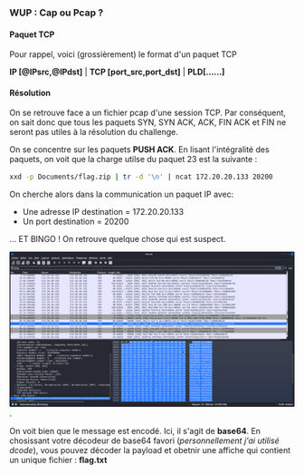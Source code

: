 ### WUP : Cap ou Pcap ?

#### Paquet TCP 
Pour rappel, voici (grossièrement) le format d'un paquet TCP

**IP [@IPsrc,@IPdst]** | **TCP [port_src,port_dst]** | **PLD[......]**

#### Résolution

On se retrouve face a un fichier pcap d'une session TCP. Par conséquent, on sait donc que tous les paquets SYN, SYN ACK, ACK, FIN ACK et FIN ne seront pas utiles à la résolution du challenge.

On se concentre sur les paquets **PUSH ACK**. En lisant l'intégralité des paquets, on voit que la charge utilse du paquet 23 est la suivante :  

```bash
xxd -p Documents/flag.zip | tr -d '\n' | ncat 172.20.20.133 20200
```

On cherche alors dans la communication un paquet IP avec:
* Une adresse IP destination = 172.20.20.133
* Un port destination = 20200

... ET BINGO ! On retrouve quelque chose qui est suspect.

![paquet_victorieux](foundflag.png "paquet de la victoire").

On voit bien que le message est encodé. Ici, il s'agit de **base64**. En chosissant votre décodeur de base64 favori (_personnellement j'ai utilisé dcode_), vous pouvez décoder la payload et obetnir une affiche qui contient un unique fichier : **flag.txt**
